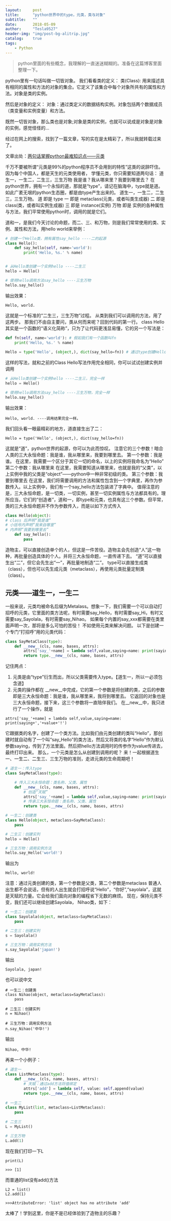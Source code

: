 ```yaml
---
layout:     post
title:      "python世界中的type，元类，类与对象"
subtitle:   ""
date:       2018-05-09
author:     "Tesla9527"
header-img: "img/post-bg-alitrip.jpg"
catalog:    true
tags:
    - Python
---
```

>python里面的有些概念，我理解的一直迷迷糊糊的。准备在这篇博客里面整理一下。

python里有一句话叫做一切皆对象。
我们看看类的定义：
类(Class): 用来描述具有相同的属性和方法的对象的集合。它定义了该集合中每个对象所共有的属性和方法。对象是类的实例。

然后是对象的定义：
对象：通过类定义的数据结构实例。对象包括两个数据成员（类变量和实例变量）和方法。

既然一切皆对象，那么类也是对象;对象是类的实例，也就可以说成是对象是对象的实例，感觉怪怪的...

经过在网上的搜索，找到了一篇文章，写的实在是太精彩了，所以我就转载过来了。

文章出处：[两句话掌握python最难知识点——元类](https://segmentfault.com/a/1190000011447445)

千万不要被所谓“元类是99%的python程序员不会用到的特性”这类的说辞吓住。因为每个中国人，都是天生的元类使用者，
学懂元类，你只需要知道两句话：
道生一，一生二，二生三，三生万物
我是谁？我从哪来里？我要到哪里去？
在python世界，拥有一个永恒的道，那就是“type”，请记在脑海中，type就是道。如此广袤无垠的python生态圈，都是由type产生出来的。
道生一，一生二，二生三，三生万物。
道 即是 type
一 即是 metaclass(元类，或者叫类生成器)
二 即是 class(类，或者叫实例生成器)
三 即是 instance(实例)
万物 即是 实例的各种属性与方法，我们平常使用python时，调用的就是它们。

道和一，是我们今天讨论的命题，而二、三、和万物，则是我们常常使用的类、实例、属性和方法，用hello world来举例：
```python
# 创建一个Hello类，拥有属性say_hello ----二的起源
class Hello():
    def say_hello(self, name='world'):
        print('Hello, %s.' % name)


# 从Hello类创建一个实例hello ----二生三
hello = Hello()

# 使用hello调用方法say_hello ----三生万物
hello.say_hello()
```
输出效果：
```
Hello, world.
```
这就是一个标准的“二生三，三生万物”过程。 从类到我们可以调用的方法，用了这两步。
那我们不由自主要问，类从何而来呢？回到代码的第一行。
class Hello其实是一个函数的“语义化简称”，只为了让代码更浅显易懂，它的另一个写法是：
```python
def fn(self, name='world'): # 假如我们有一个函数叫fn
    print('Hello, %s.' % name)
    
Hello = type('Hello', (object,), dict(say_hello=fn)) # 通过type创建Hello class ---- 神秘的“道”，可以点化一切，这次我们直接从“道”生出了“二”
```
这样的写法，就和之前的Class Hello写法作用完全相同，你可以试试创建实例并调用
```python
# 从Hello类创建一个实例hello ----二生三，完全一样
hello = Hello()

# 使用hello调用方法say_hello ----三生万物，完全一样
hello.say_hello()
```
输出效果：
```
Hello, world. ----调用结果完全一样。
```
我们回头看一眼最精彩的地方，道直接生出了二：
```
Hello = type('Hello', (object,), dict(say_hello=fn))
```
这就是“道”，python世界的起源，你可以为此而惊叹。
注意它的三个参数！暗合人类的三大永恒命题：我是谁，我从哪里来，我要到哪里去。
第一个参数：我是谁。 在这里，我需要一个区分于其它一切的命名，以上的实例将我命名为“Hello”
第二个参数：我从哪里来
在这里，我需要知道从哪里来，也就是我的“父类”，以上实例中我的父类是“object”——python中一种非常初级的类。
第三个参数：我要到哪里去
在这里，我们将需要调用的方法和属性包含到一个字典里，再作为参数传入。以上实例中，我们有一个say_hello方法包装进了字典中。
值得注意的是，三大永恒命题，是一切类，一切实例，甚至一切实例属性与方法都具有的。理所应当，它们的“创造者”，道和一，即type和元类，也具有这三个参数。但平常，类的三大永恒命题并不作为参数传入，而是以如下方式传入
```python
class Hello(object):
# class 后声明“我是谁”
# 小括号内声明“我来自哪里”
# 内声明“我要到哪里去”
    def say_hello():
        pass
```
造物主，可以直接创造单个的人，但这是一件苦役。造物主会先创造“人”这一物种，再批量创造具体的个人。并将三大永恒命题，一直传递下去。
“道”可以直接生出“二”，但它会先生出“一”，再批量地制造“二”。
type可以直接生成类（class），但也可以先生成元类（metaclass），再使用元类批量定制类（class）。
## 元类——道生一，一生二
一般来说，元类均被命名后缀为Metalass。想象一下，我们需要一个可以自动打招呼的元类，它里面的类方法呢，有时需要say_Hello，有时需要say_Hi，有时又需要say_Sayolala，有时需要say_Nihao。
如果每个内置的say_xxx都需要在类里面声明一次，那将是多么可怕的苦役！ 不如使用元类来解决问题。
以下是创建一个专门“打招呼”用的元类代码：
```python
class SayMetaClass(type):
    def __new__(cls, name, bases, attrs):
        attrs['say_'+name] = lambda self,value,saying=name: print(saying+','+value+'!')
        return type.__new__(cls, name, bases, attrs)
```
记住两点：
1. 元类是由“type”衍生而出，所以父类需要传入type。【道生一，所以一必须包含道】
2. 元类的操作都在 __new__中完成，它的第一个参数是将创建的类，之后的参数即是三大永恒命题：我是谁，我从哪里来，我将到哪里去。 它返回的对象也是三大永恒命题，接下来，这三个参数将一直陪伴我们。
在__new__中，我只进行了一个操作，就是
```
attrs['say_'+name] = lambda self,value,saying=name: print(saying+','+value+'!')
```
它跟据类的名字，创建了一个类方法。比如我们由元类创建的类叫“Hello”，那创建时就自动有了一个叫“say_Hello”的类方法，然后又将类的名字“Hello”作为默认参数saying，传到了方法里面。然后把hello方法调用时的传参作为value传进去，最终打印出来。
那么，一个元类是怎么从创建到调用的呢？
来！一起根据道生一、一生二、二生三、三生万物的准则，走进元类的生命周期吧！
```python
# 道生一：传入type
class SayMetaClass(type):

    # 传入三大永恒命题：类名称、父类、属性
    def __new__(cls, name, bases, attrs):
        # 创造“天赋”
        attrs['say_'+name] = lambda self,value,saying=name: print(saying+','+value+'!')
        # 传承三大永恒命题：类名称、父类、属性
        return type.__new__(cls, name, bases, attrs)

# 一生二：创建类
class Hello(object, metaclass=SayMetaClass):
    pass

# 二生三：创建实列
hello = Hello()

# 三生万物：调用实例方法
hello.say_Hello('world!')
```
输出为
```
Hello, world!
```
注意：通过元类创建的类，第一个参数是父类，第二个参数是metaclass
普通人出生都不会说话，但有的人出生就会打招呼说“Hello”，“你好”,“sayolala”，这就是天赋的力量。它会给我们面向对象的编程省下无数的麻烦。
现在，保持元类不变，我们还可以继续创建Sayolala， Nihao类，如下：
```python
# 一生二：创建类
class Sayolala(object, metaclass=SayMetaClass):
    pass

# 二生三：创建实列
s = Sayolala()

# 三生万物：调用实例方法
s.say_Sayolala('japan!')
```
输出
```
Sayolala, japan!
```
也可以说中文
```
# 一生二：创建类
class Nihao(object, metaclass=SayMetaClass):
    pass

# 二生三：创建实列
n = Nihao()

# 三生万物：调用实例方法
n.say_Nihao('中华!')
```
输出
```
Nihao, 中华!
```
再来一个小例子：
```python
# 道生一
class ListMetaclass(type):
    def __new__(cls, name, bases, attrs):
        # 天赋：通过add方法将值绑定
        attrs['add'] = lambda self, value: self.append(value)
        return type.__new__(cls, name, bases, attrs)
        
# 一生二
class MyList(list, metaclass=ListMetaclass):
    pass
    
# 二生三
L = MyList()

# 三生万物
L.add(1)
```
现在我们打印一下L
```
print(L)

>>> [1]
```
而普通的list没有add()方法
```
L2 = list()
L2.add(1)

>>>AttributeError: 'list' object has no attribute 'add'
```
太棒了！学到这里，你是不是已经体验到了造物主的乐趣？